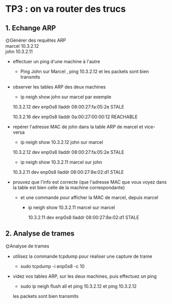 # TP3 : on va router des trucs

## 1. Echange ARP
🌞Générer des requêtes ARP
<br>marcel 10.3.2.12
<br>john 10.3.2.11
- effectuer un ping d'une machine à l'autre
    - Ping John sur Marcel , ping 10.3.2.12 et les packets sont bien transmits
- observer les tables ARP des deux machines
    - ip neigh show john sur marcel par exemple

    10.3.2.12 dev enp0s8 lladdr 08:00:27:fa:05:2e STALE

    10.3.2.16 dev enp0s8 lladdr 0a:00:27:00:00:12 REACHABLE

- repérer l'adresse MAC de john dans la table ARP de marcel et vice-versa

    - ip neigh show 10.3.2.12 john sur marcel

    10.3.2.12 dev enp0s8 lladdr 08:00:27:fa:05:2e STALE

    - ip neigh show 10.3.2.11 marcel sur john

    10.3.2.11 dev enp0s8 lladdr 08:00:27:8e:02:d1 STALE 

- prouvez que l'info est correcte (que l'adresse MAC que vous voyez dans la table est bien celle de la machine correspondante)
    - et une commande pour afficher la MAC de marcel, depuis marcel

        - ip neigh show 10.3.2.11 marcel sur marcel

            10.3.2.11 dev enp0s8 lladdr 08:00:27:8e:02:d1 STALE

## 2. Analyse de trames

🌞Analyse de trames

- utilisez la commande tcpdump pour réaliser une capture de trame
    -  sudo tcpdump -i enp0s8 -c 10
- videz vos tables ARP, sur les deux machines, puis effectuez un ping
    - sudo ip neigh flush all et ping 10.3.2.12 et ping 10.3.2.12
    
    les packets sont bien transmits 